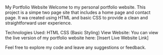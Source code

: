 My Portfolio Website
Welcome to my personal portfolio website. This project is a simpe two page site that includes a home page and contact page. It wa created using HTML and basic CSS to provide a clean and straightforward user experience.

Technologies Used:
HTML
CSS (Basic Styling)
View Website:
You can view the live version of my portfolio website here: [Insert Live Website Link]

Feel free to explore my code and leave any suggestions or feedback.


